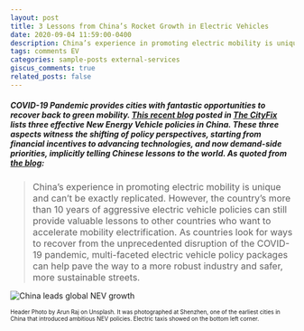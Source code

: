 ```yaml
---
layout: post
title: 3 Lessons from China’s Rocket Growth in Electric Vehicles
date: 2020-09-04 11:59:00-0400
description: China’s experience in promoting electric mobility is unique
tags: comments EV
categories: sample-posts external-services
giscus_comments: true
related_posts: false
---
```

##### COVID-19 Pandemic provides cities with fantastic opportunities to recover back to green mobility. [This recent blog](https://thecityfix.com/blog/3-lessons-chinas-rocket-growth-electric-vehicles-xiangyi-li-shiyong-qiu-ge-shi/) posted in [The CityFix](https://thecityfix.com/) lists three effective New Energy Vehicle policies in China. These three aspects witness the shifting of policy perspectives, starting from financial incentives to advancing technologies, and now demand-side priorities, implicitly telling Chinese lessons to the world. As quoted from [the blog](https://thecityfix.com/blog/3-lessons-chinas-rocket-growth-electric-vehicles-xiangyi-li-shiyong-qiu-ge-shi/):

><font size=3>China’s experience in promoting electric mobility is unique and can’t be exactly replicated. However, the country’s more than 10 years of aggressive electric vehicle policies can still provide valuable lessons to other countries who want to accelerate mobility electrification. As countries look for ways to recover from the unprecedented disruption of the COVID-19 pandemic, multi-faceted electric vehicle policy packages can help pave the way to a more robust industry and safer, more sustainable streets.</font>

![China leads global NEV growth](https://thecityfix.com/wp-content/uploads/2020/08/20.02.26-EV-v2-01.png)

<font size=1>Header Photo by Arun Raj on Unsplash. It was photographed at Shenzhen, one of the earliest cities in China that introduced ambitious NEV policies. Electric taxis showed on the bottom left corner.</font>
